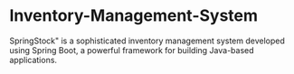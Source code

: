 # Inventory-Management-System
SpringStock" is a sophisticated inventory management system developed using Spring Boot, a powerful framework for building Java-based applications. 
